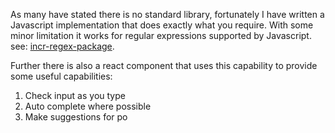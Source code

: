 As many have stated there is no standard library, fortunately I have written a Javascript implementation that does exactly what you require. With some minor limitation it works for regular expressions supported by Javascript. 
see: [incr-regex-package][1].

Further there is also a react component that uses this capability to provide some useful capabilities:

 1. Check input as you type
 2. Auto complete where possible
 3. Make suggestions for po

  [1]: https://github.com/nurulc/incr-regex-package